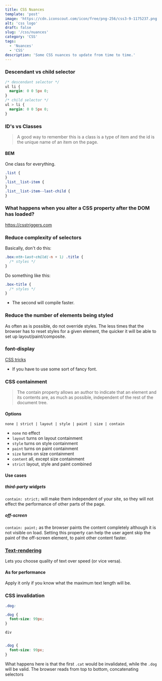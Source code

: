 ```yaml
---
title: CSS Nuances
template: 'post'
image: 'https://cdn.iconscout.com/icon/free/png-256/css3-9-1175237.png'
alt: 'css logo'
draft: false
slug: '/css/nuances'
category: 'CSS'
tags:
  - 'Nuances'
  - 'CSS'
description: 'Some CSS nuances to update from time to time.'
---
```


### Descendant vs child selector

```css
/* descendant selector */
ul li {
  margin: 0 0 5px 0;
}
/* child selector */
ul > li {
  margin: 0 0 5px 0;
}
```

### ID's vs Classes

> A good way to remember this is a class is a type of item and the id is the unique name of an item on the page.

#### BEM

One class for everything.

```css
.list {
}
.list__list-item {
}
.list__list-item--last-child {
}
```

### What happens when you alter a CSS property after the DOM has loaded?

https://csstriggers.com

### Reduce complexity of selectors

Basically, don't do this:

```css
.box:nth-last-child(-n + 1) .title {
  /* styles */
}
```

Do something like this:

```css
.box-title {
  /* styles */
}
```

- The second will compile faster.

### Reduce the number of elements being styled

As often as is possible, do not override styles. The less times that the browser has to reset styles for a given element, the quicker it will be able to set up layout/paint/composite.

### font-display

[CSS tricks](https://css-tricks.com/font-display-masses/)

- If you have to use some sort of fancy font.

### CSS containment

> The contain property allows an author to indicate that an element and its contents are, as much as possible, independent of the rest of the document tree.

#### Options

`none | strict | layout | style | paint | size | contain`

- `none` no effect
- `layout` turns on layout containment
- `style` turns on style containment
- `paint` turns on paint containment
- `size` turns on size containment
- `content` all, except size containment
- `strict` layout, style and paint combined

#### Use cases

##### third-party widgets

`contain: strict;` will make them independent of your site, so they will not effect the performance of other parts of the page.

##### off-screen

`contain: paint;` as the browser paints the content completely although it is not visible on load. Setting this property can help the user agent skip the paint of the off-screen element, to paint other content faster.

### [Text-rendering](https://css-tricks.com/almanac/properties/t/text-rendering/)

Lets you choose quality of text over speed (or vice versa).

#### As for performance

Apply it only if you know what the maximum text length will be.

### CSS invalidation

```css
.dog:

.dog {
  font-size: 99px;
}

div


.dog {
  font-size: 99px;
}
```

What happens here is that the first `.cat` would be invalidated, while the `.dog` will be valid. The browser reads from top to bottom, concatenating selectors